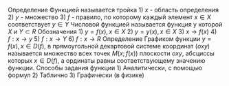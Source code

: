 Определение
	Функцией называется тройка
		1) $x$ - область определения
		2) $y$ - множество
		3) $f$ - правило, по которому каждый элемент $x\in X$ соответствует $y\in Y$
	Числовой функцией называется функция у которой $X\text{ и }Y\subset R$
Обозначения
	1) $y=f(x),x\in X$
	2) $y=y(x),x\in X$
	3) $x\to f(x)$
	4) $f:x\to y$
	5) $f:x\to Y$
	6) $f:x\to R$
Определение
	Графиком функции $y=f(x),x\in D(f)$, в прямоугольной декартовой системе координат $(oxy)$ называется множество всех точек $M(x;f(x))$ плоскости $oxy$, абсциссы которых $x\in D(f)$, а ординаты равны соответствующему значению функции.
Способы задания функции
	1) Аналитически, с помощью формул
	2) Таблично
	3) Графически (в физике)
